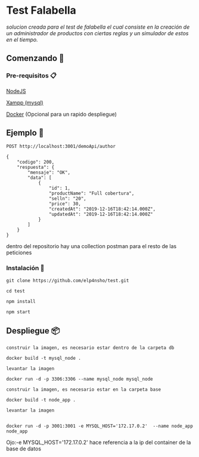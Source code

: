 # Test Falabella

_solucion creada para el test de falabella
el cual consiste en la creación de un administrador
de productos con ciertas reglas y un simulador de estos
en el tiempo._

## Comenzando 🚀

### Pre-requisitos 📋
<a href="https://nodejs.org/en/download/">NodeJS</a>

<a href="https://www.apachefriends.org/es/download.html">Xampp (mysql)</a>


<a href="https://www.docker.com/products/docker-desktop">Docker</a> (Opcional para un rapido despliegue)

 

## Ejemplo 📌

```
POST http://localhost:3001/demoApi/author
```

```
{
    "codigo": 200,
    "respuesta": {
        "mensaje": "OK",
        "data": [
            {
                "id": 1,
                "productName": "Full cobertura",
                "selln": "20",
                "price": 30,
                "createdAt": "2019-12-16T18:42:14.000Z",
                "updatedAt": "2019-12-16T18:42:14.000Z"
            }
        ]
    }
}
```

dentro del repositorio hay una collection postman para el resto de 
las peticiones

### Instalación 🔧


```
git clone https://github.com/elp4nsho/test.git

cd test 

npm install

npm start

```



## Despliegue 📦

```
construir la imagen, es necesario estar dentro de la carpeta db

docker build -t mysql_node .

levantar la imagen

docker run -d -p 3306:3306 --name mysql_node mysql_node

```

```
construir la imagen, es necesario estar en la carpeta base

docker build -t node_app .

levantar la imagen


docker run -d -p 3001:3001 -e MYSQL_HOST='172.17.0.2'  --name node_app node_app

```
Ojo:-e MYSQL_HOST='172.17.0.2'  hace referencia a la ip del container de la base de datos
